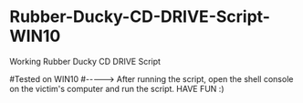 # Rubber-Ducky-CD-DRIVE-Script-WIN10
Working Rubber Ducky CD DRIVE Script

#Tested on WIN10
#-----> After running the script, open the shell console on the victim's computer and run the script. HAVE FUN :)
